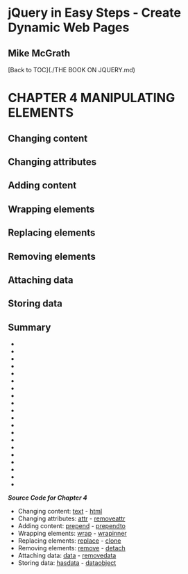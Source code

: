 # **jQuery in Easy Steps - Create Dynamic Web Pages**
## Mike McGrath

[Back to TOC](./THE BOOK ON JQUERY.md)
 
# CHAPTER 4 MANIPULATING ELEMENTS
## Changing content
## Changing attributes
## Adding content
## Wrapping elements
## Replacing elements
## Removing elements
## Attaching data
## Storing data
## Summary<br>
   * 
   * 
   * 
   * 
   * 
   * 
   * 
   * 
   * 
   * 
   * 
   * 
   * 
   * 
   * 
   * 
   * 
   * 
   * 
   * 

***Source Code for Chapter 4***
<ul>
  <li>Changing content: 
  <a href="src/text.html">text</a> - 
  <a href="src/html.html">html</a></li>
  <li>Changing attributes: 
  <a href="src/attr.html">attr</a> - 
  <a href="src/removeattr.html">removeattr</a></li>
  <li>Adding content: 
  <a href="src/prepend.html">prepend</a> - 
  <a href="src/prependto.html">prependto</a></li>
  <li>Wrapping elements: 
  <a href="src/wrap.html">wrap</a> - 
  <a href="src/wrapinner.html">wrapinner</a></li>
  <li>Replacing elements: 
  <a href="src/replace.html">replace</a> - 
  <a href="src/clone.html">clone</a></li>
  <li>Removing elements: 
  <a href="src/remove.html">remove</a> - 
  <a href="src/detach.html">detach</a></li>
  <li>Attaching data: 
  <a href="src/data.html">data</a> - 
  <a href="src/removedata.html">removedata</a></li>
  <li>Storing data: 
  <a href="src/hasdata.html">hasdata</a> - 
  <a href="src/dataobject.html">dataobject</a></li>
</ul>   

